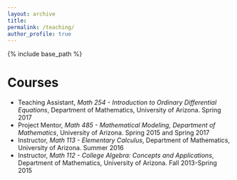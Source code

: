 ```yaml
---
layout: archive
title: 
permalink: /teaching/
author_profile: true
---
```


{% include base_path %}

<!-- {% for post in site.teaching reversed %}
  {% include archive-single.html %}
{% endfor %}
 -->
 
Courses
======
<ul>
  <li>Teaching Assistant, <i>Math 254 - Introduction to Ordinary Differential Equations</i>, Department of Mathematics, University of Arizona. Spring 2017
    </li>
  <li>Project Mentor, <i>Math 485 - Mathematical Modeling, Department of Mathematics</i>, University of Arizona. Spring 2015 and Spring 2017
    </li>
  <li>Instructor, <i>Math 113 - Elementary Calculus</i>, Department of Mathematics, University of Arizona. Summer 2016
    </li>
  <li>Instructor, <i>Math 112 - College Algebra: Concepts and Applications</i>, Department of Mathematics, University of Arizona. Fall 2013-Spring 2015
    </li>
</ul>


